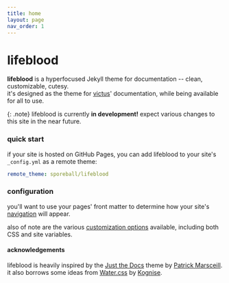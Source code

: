 ```yaml
---
title: home
layout: page
nav_order: 1
---
```


# lifeblood
**lifeblood** is a hyperfocused Jekyll theme for documentation -- clean, customizable, cutesy.\
it's designed as the theme for [victus](https://sporeball.dev/victus)' documentation, while being available for all to use.

{: .note}
lifeblood is currently **in development!**  expect various changes to this site in the near future.

### quick start
if your site is hosted on GitHub Pages, you can add lifeblood to your site's `_config.yml` as a remote theme:

```yml
remote_theme: sporeball/lifeblood
```

### configuration
you'll want to use your pages' front matter to determine how your site's [navigation](docs/navigation) will appear.

also of note are the various [customization options](docs/customization) available, including both CSS and site variables.

#### acknowledgements
lifeblood is heavily inspired by the [Just the Docs](https://pmarsceill.github.io/just-the-docs) theme by [Patrick Marsceill](https://www.thismodernweb.com).\
it also borrows some ideas from [Water.css](https://watercss.kognise.dev) by [Kognise](https://kognise.dev).
